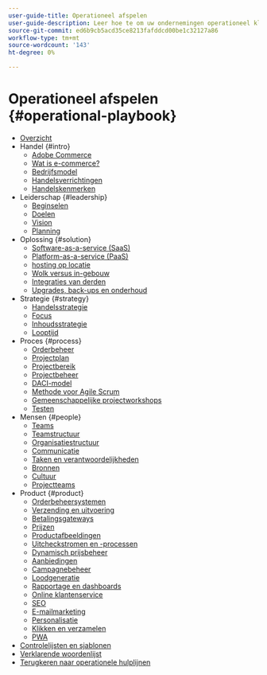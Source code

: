 ```yaml
---
user-guide-title: Operationeel afspelen
user-guide-description: Leer hoe te om uw ondernemingen operationeel klaar te krijgen om een succesvolle e-commercesite in werking te stellen.
source-git-commit: ed6b9cb5acd35ce8213fafddcd00be1c32127a86
workflow-type: tm+mt
source-wordcount: '143'
ht-degree: 0%

---
```



# Operationeel afspelen {#operational-playbook}

- [Overzicht](overview.md)
- Handel {#intro}
   - [Adobe Commerce](intro/commerce.md)
   - [Wat is e-commerce?](intro/ecommerce.md)
   - [Bedrijfsmodel](intro/business-model.md)
   - [Handelsverrichtingen](intro/operations.md)
   - [Handelskenmerken](intro/features.md)
- Leiderschap {#leadership}
   - [Beginselen](leadership/principles.md)
   - [Doelen](leadership/goals.md)
   - [Vision](leadership/vision.md)
   - [Planning](leadership/planning.md)
- Oplossing {#solution}
   - [Software-as-a-service (SaaS)](solution/software-service.md)
   - [Platform-as-a-service (PaaS)](solution/platform-service.md)
   - [hosting op locatie](solution/on-premises.md)
   - [Wolk versus in-gebouw](solution/hosting-comparison.md)
   - [Integraties van derden](solution/integrations.md)
   - [Upgrades, back-ups en onderhoud](solution/maintenance.md)
- Strategie {#strategy}
   - [Handelsstrategie](strategy/commerce.md)
   - [Focus](strategy/focus.md)
   - [Inhoudsstrategie](strategy/content.md)
   - [Looptijd](strategy/maturity.md)
- Proces {#process}
   - [Orderbeheer](process/order-management.md)
   - [Projectplan](process/project-plan.md)
   - [Projectbereik](process/project-scope.md)
   - [Projectbeheer](process/project-management.md)
   - [DACI-model](process/project-management-framework.md)
   - [Methode voor Agile Scrum](process/agile-scrum.md)
   - [Gemeenschappelijke projectworkshops](process/project-workshops.md)
   - [Testen](process/testing.md)
- Mensen {#people}
   - [Teams](people/teams.md)
   - [Teamstructuur](people/team-structure.md)
   - [Organisatiestructuur](people/organizational-structure.md)
   - [Communicatie](people/communication.md)
   - [Taken en verantwoordelijkheden](people/roles-responsibilities.md)
   - [Bronnen](people/resources.md)
   - [Cultuur](people/culture.md)
   - [Projectteams](people/project-teams.md)
- Product {#product}
   - [Orderbeheersystemen](product/order-management-systems.md)
   - [Verzending en uitvoering](product/shipping-fulfillment.md)
   - [Betalingsgateways](product/payment-gateways.md)
   - [Prijzen](product/pricing.md)
   - [Productafbeeldingen](product/images.md)
   - [Uitcheckstromen en -processen](product/checkout.md)
   - [Dynamisch prijsbeheer](product/dynamic-pricing.md)
   - [Aanbiedingen](product/promotions.md)
   - [Campagnebeheer](product/campaign-management.md)
   - [Loodgeneratie](product/lead-generation.md)
   - [Rapportage en dashboards](product/reporting.md)
   - [Online klantenservice](product/customer-service.md)
   - [SEO](product/search-engine-optimization.md)
   - [E-mailmarketing](product/marketing.md)
   - [Personalisatie](product/personalization.md)
   - [Klikken en verzamelen](product/click-collect.md)
   - [PWA](product/progressive-web-app.md)
- [Controlelijsten en sjablonen](checklists-templates/home.md)
- [Verklarende woordenlijst](glossary.md)
- [Terugkeren naar operationele hulplijnen](https://experienceleague.adobe.com/docs/commerce-operations/operational-guides/home.html)
